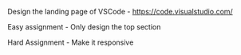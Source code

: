 
Design the landing page of VSCode - https://code.visualstudio.com/

Easy assignment - Only design the top section

Hard Assignment - Make it responsive